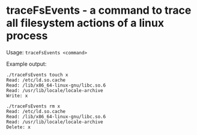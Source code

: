 # traceFsEvents - a command to trace all filesystem actions of a linux process

Usage: `traceFsEvents <command>`

Example output:

```
./traceFsEvents touch x
Read: /etc/ld.so.cache
Read: /lib/x86_64-linux-gnu/libc.so.6
Read: /usr/lib/locale/locale-archive
Write: x

./traceFsEvents rm x
Read: /etc/ld.so.cache
Read: /lib/x86_64-linux-gnu/libc.so.6
Read: /usr/lib/locale/locale-archive
Delete: x
```